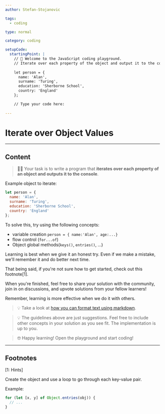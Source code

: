 ```yaml
---
author: Stefan-Stojanovic

tags:
  - coding

type: normal

category: coding

setupCode:
  startingPoint: |
    // 👋 Welcome to the JavaScript coding playground.
    // Iterate over each property of the object and output it to the console.
    
    let person = {
      name: 'Alan',
      surname: 'Turing',
      education: 'Sherborne School',
      country: 'England'
    };

    // Type your code here:
    
---
```


# Iterate over Object Values

---

## Content
  
> 👩‍💻 Your task is to write a program that **iterates over each property of an object and outputs it to the console**.

Example object to iterate:

```javascript
let person = {
  name: 'Alan', 
  surname: 'Turing', 
  education: 'Sherborne School', 
  country: 'England'
};
```

To solve this, try using the following concepts:
- variable creation `person = { name:'Alan', age:...}`
- flow control (`for...of`)
- Object global methods(`keys()`, `entries()`, ...)

Learning is best when we give it an honest try. Even if we make a mistake, we'll remember it and do better next time.

That being said, if you're not sure how to get started, check out this footnote[1]. 

When you're finished, feel free to share your solution with the community, join in on discussions, and upvote solutions from your fellow learners!

Remember, learning is more effective when we do it with others.

> 💡 Take a look at [how you can format text using markdown](https://www.enki.com/glossary/general/markdown-formatting).

> 💡 The guidelines above are just suggestions. Feel free to include other concepts in your solution as you see fit. The implementation is up to you.

> 🤓 Happy learning! Open the playground and start coding!


---

## Footnotes

[1: Hints]

Create the object and use a loop to go through each key-value pair.

Example:
```javascript
for (let [x, y] of Object.entries(obj)) {
  // ...
}
```
